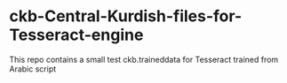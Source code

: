 # ckb-Central-Kurdish-files-for-Tesseract-engine
This repo contains a small test ckb.traineddata for Tesseract trained from Arabic script

